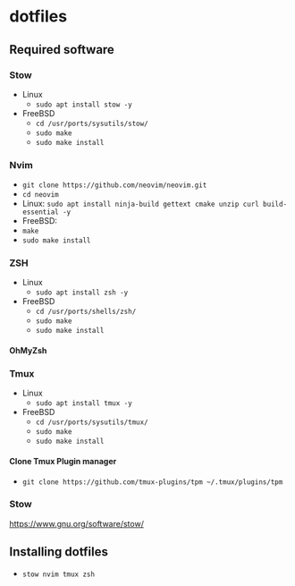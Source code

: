# dotfiles

## Required software
### Stow
- Linux 
    - `sudo apt install stow -y`
- FreeBSD
    - `cd /usr/ports/sysutils/stow/`
    - `sudo make`
    - `sudo make install`

### Nvim
- `git clone https://github.com/neovim/neovim.git`
- `cd neovim`
- Linux: `sudo apt install ninja-build gettext cmake unzip curl build-essential -y`
- FreeBSD:
- `make`
- `sudo make install`

### ZSH
- Linux
    - `sudo apt install zsh -y`
- FreeBSD
    - `cd /usr/ports/shells/zsh/`
    - `sudo make`
    - `sudo make install`

#### OhMyZsh

### Tmux
- Linux
    - `sudo apt install tmux -y`
- FreeBSD
    - `cd /usr/ports/sysutils/tmux/`
    - `sudo make`
    - `sudo make install`

#### Clone Tmux Plugin manager
- `git clone https://github.com/tmux-plugins/tpm ~/.tmux/plugins/tpm`

### Stow
https://www.gnu.org/software/stow/


## Installing dotfiles
- `stow nvim tmux zsh`
